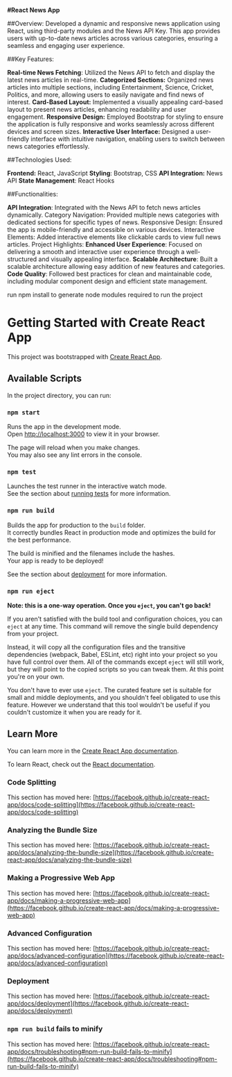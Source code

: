 **#React News App**

##Overview:
Developed a dynamic and responsive news application using React, using third-party modules and the News API Key. This app provides users with up-to-date news articles across various categories, ensuring a seamless and engaging user experience.

##Key Features:

**Real-time News Fetching**: Utilized the News API to fetch and display the latest news articles in real-time.
**Categorized Sections:** Organized news articles into multiple sections, including Entertainment, Science, Cricket, Politics, and more, allowing users to easily navigate and find news of interest.
**Card-Based Layout:** Implemented a visually appealing card-based layout to present news articles, enhancing readability and user engagement.
**Responsive Design:** Employed Bootstrap for styling to ensure the application is fully responsive and works seamlessly across different devices and screen sizes.
**Interactive User Interface:** Designed a user-friendly interface with intuitive navigation, enabling users to switch between news categories effortlessly.

##Technologies Used:

**Frontend:** React, JavaScript
**Styling**: Bootstrap, CSS
**API Integration:** News API
**State Management**: React Hooks


##Functionalities:

**API Integration**: Integrated with the News API to fetch news articles dynamically.
Category Navigation: Provided multiple news categories with dedicated sections for specific types of news.
Responsive Design: Ensured the app is mobile-friendly and accessible on various devices.
Interactive Elements: Added interactive elements like clickable cards to view full news articles.
Project Highlights:
**Enhanced User Experience**: Focused on delivering a smooth and interactive user experience through a well-structured and visually appealing interface.
**Scalable Architecture**: Built a scalable architecture allowing easy addition of new features and categories.
**Code Quality**: Followed best practices for clean and maintainable code, including modular component design and efficient state management.



run npm install to generate node modules required to run the project

# Getting Started with Create React App

This project was bootstrapped with [Create React App](https://github.com/facebook/create-react-app).

## Available Scripts

In the project directory, you can run:

### `npm start`

Runs the app in the development mode.\
Open [http://localhost:3000](http://localhost:3000) to view it in your browser.

The page will reload when you make changes.\
You may also see any lint errors in the console.

### `npm test`

Launches the test runner in the interactive watch mode.\
See the section about [running tests](https://facebook.github.io/create-react-app/docs/running-tests) for more information.

### `npm run build`

Builds the app for production to the `build` folder.\
It correctly bundles React in production mode and optimizes the build for the best performance.

The build is minified and the filenames include the hashes.\
Your app is ready to be deployed!

See the section about [deployment](https://facebook.github.io/create-react-app/docs/deployment) for more information.

### `npm run eject`

**Note: this is a one-way operation. Once you `eject`, you can't go back!**

If you aren't satisfied with the build tool and configuration choices, you can `eject` at any time. This command will remove the single build dependency from your project.

Instead, it will copy all the configuration files and the transitive dependencies (webpack, Babel, ESLint, etc) right into your project so you have full control over them. All of the commands except `eject` will still work, but they will point to the copied scripts so you can tweak them. At this point you're on your own.

You don't have to ever use `eject`. The curated feature set is suitable for small and middle deployments, and you shouldn't feel obligated to use this feature. However we understand that this tool wouldn't be useful if you couldn't customize it when you are ready for it.

## Learn More

You can learn more in the [Create React App documentation](https://facebook.github.io/create-react-app/docs/getting-started).

To learn React, check out the [React documentation](https://reactjs.org/).

### Code Splitting

This section has moved here: [https://facebook.github.io/create-react-app/docs/code-splitting](https://facebook.github.io/create-react-app/docs/code-splitting)

### Analyzing the Bundle Size

This section has moved here: [https://facebook.github.io/create-react-app/docs/analyzing-the-bundle-size](https://facebook.github.io/create-react-app/docs/analyzing-the-bundle-size)

### Making a Progressive Web App

This section has moved here: [https://facebook.github.io/create-react-app/docs/making-a-progressive-web-app](https://facebook.github.io/create-react-app/docs/making-a-progressive-web-app)

### Advanced Configuration

This section has moved here: [https://facebook.github.io/create-react-app/docs/advanced-configuration](https://facebook.github.io/create-react-app/docs/advanced-configuration)

### Deployment

This section has moved here: [https://facebook.github.io/create-react-app/docs/deployment](https://facebook.github.io/create-react-app/docs/deployment)

### `npm run build` fails to minify

This section has moved here: [https://facebook.github.io/create-react-app/docs/troubleshooting#npm-run-build-fails-to-minify](https://facebook.github.io/create-react-app/docs/troubleshooting#npm-run-build-fails-to-minify)
